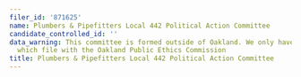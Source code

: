```yaml
---
filer_id: '871625'
name: Plumbers & Pipefitters Local 442 Political Action Committee
candidate_controlled_id: ''
data_warning: This committee is formed outside of Oakland. We only have data on committees
  which file with the Oakland Public Ethics Commission
title: Plumbers & Pipefitters Local 442 Political Action Committee
---
```

